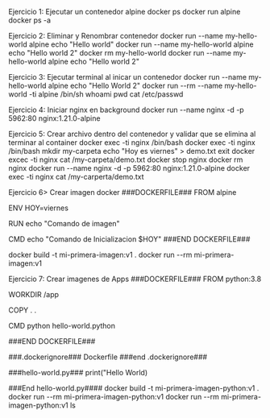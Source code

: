 Ejercicio 1: Ejecutar un contenedor alpine
docker ps
docker run alpine
docker ps -a    

Ejercicio 2: Eliminar y Renombrar contenedor
docker run --name my-hello-world alpine echo "Hello world"
docker run --name my-hello-world alpine echo "Hello world 2"
docker rm my-hello-world
docker run --name my-hello-world alpine echo "Hello world 2"


Ejercicio 3: Ejecutar terminal al inicar un contenedor
docker run --name my-hello-world alpine echo "Hello World 2"
docker run --rm --name my-hello-world -ti alpine /bin/sh
whoami
pwd
cat /etc/passwd

Ejercicio 4: Iniciar nginx en background
docker run --name nginx -d -p 5962:80 nginx:1.21.0-alpine

Ejercicio 5: Crear archivo dentro del contenedor y validar que se elimina al terminar al container
docker exec -ti nginx /bin/bash
docker exec -ti nginx /bin/bash
mkdir my-carpeta
echo "Hoy es viernes" > demo.txt
exit
docker excec -ti nginx cat /my-carpeta/demo.txt
docker stop nginx
docker rm nginx
docker run --name nginx -d -p 5962:80 nginx:1.21.0-alpine
docker exec -ti nginx cat /my-carperta/demo.txt

Ejercicio 6> Crear imagen docker
###DOCKERFILE###
FROM alpine

ENV HOY=viernes

RUN echo "Comando de imagen"

CMD echo "Comando de Inicializacion $HOY"
###END DOCKERFILE###

docker build -t mi-primera-imagen:v1 .
docker run --rm mi-primera-imagen:v1


Ejercicio 7: Crear imagenes de Apps
###DOCKERFILE###
FROM python:3.8

WORKDIR /app

COPY . .

CMD python hello-world.python

###END DOCKERFILE###

###.dockerignore###
Dockerfile
###end .dockerignore###


###hello-world.py###
print("Hello World)

###End hello-world.py####
docker build -t mi-primera-imagen-python:v1 .
docker run --rm mi-primera-imagen-python:v1
docker run --rm mi-primera-imagen-python:v1 ls